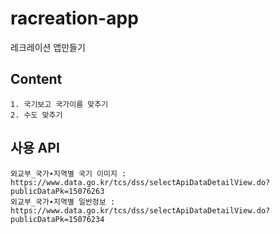 # racreation-app

레크레이션 앱만들기

## Content

    1. 국기보고 국가이름 맞추기
    2. 수도 맞추기

## 사용 API

    외교부_국가∙지역별 국기 이미지 : https://www.data.go.kr/tcs/dss/selectApiDataDetailView.do?publicDataPk=15076263
    외교부_국가∙지역별 일반정보 : https://www.data.go.kr/tcs/dss/selectApiDataDetailView.do?publicDataPk=15076234
    
    
